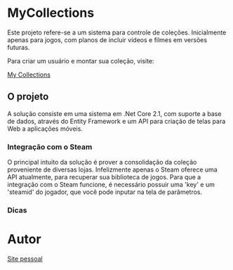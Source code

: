 # MyCollections

Este projeto refere-se a um sistema para controle de coleções. Inicialmente apenas para jogos, com planos de incluir vídeos e filmes em versões futuras.

Para criar um usuário e montar sua coleção, visite:

[My Collections](http://mycollections.paulorobertoelias.com.br)

## O projeto

A solução consiste em uma sistema em .Net Core 2.1, com suporte a base de dados, através do Entity Framework e um API para criação de telas para Web a aplicações móveis.

### Integração com o Steam

O principal intuito da solução é prover a consolidação da coleção proveniente de diversas lojas. Infelizmente apenas o Steam oferece uma API atualmente, para recuperar sua biblioteca de jogos. Para que a integração com o Steam funcione, é necessário possuir uma 'key' e um 'steamid' do jogador, que você pode inputar na tela de parâmetros.

### Dicas


# Autor

[Site pessoal](http://paulorobertoelias.com.br)
